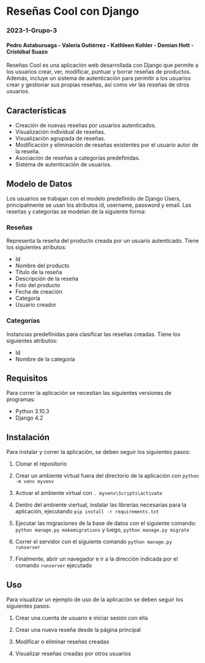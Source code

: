 # Reseñas Cool con Django
### 2023-1-Grupo-3
#### Pedro Astaburuaga - Valeria Gutiérrez - Kathleen Kohler - Demian Hott - Cristóbal Suazo

Reseñas Cool es una aplicación web desarrollada con Django que permite a los usuarios crear, ver, modificar, puntuar y borrar reseñas de productos. Además, incluye un sistema de autenticación para permitir a los usuarios crear y gestionar sus propias reseñas, así como ver las reseñas de otros usuarios.

## Características

* Creación de nuevas reseñas por usuarios autenticados.
* Visualización individual de reseñas.
* Visualización agrupada de reseñas.
* Modificación y eliminación de reseñas existentes por el usuario autor de la reseña.
* Asociación de reseñas a categorías predefinidas.
* Sistema de autenticación de usuarios.

## Modelo de Datos

Los usuarios se trabajan con el modelo predefinido de Django Users, principalmente se usan los atributos id, username, password y email. Las reseñas y categorías se modelan de la siguiente forma:

### Reseñas

Representa la reseña del producto creada por un usuario autenticado. Tiene los siguientes atributos: 

* Id
* Nombre del producto
* Título de la reseña
* Descripción de la reseña
* Foto del producto
* Fecha de creación
* Categoría
* Usuario creador

### Categorías

Instancias predefinidas para clasificar las reseñas creadas. Tiene los siguientes atributos:

* Id
* Nombre de la categoría

## Requisitos

Para correr la aplicación se necesitan las siguientes versiones de programas:

* Python 3.10.3
* Django 4.2

## Instalación

Para instalar y correr la aplicación, se deben seguir los siguientes pasos:

1. Clonar el repositorio

2. Crear un ambiente virtual fuera del directorio de la aplicación con `python -m venv myvenv`

3. Activar el ambiente virtual con `. myvenv\Scripts\activate`

4. Dentro del ambiente viertual, instalar las librerías necesarias para la aplicación, ejecutando `pip install -r requirements.txt`

5. Ejecutar las migraciones de la base de datos con el siguiente comando: `python manage.py makemigrations` y luego, `python manage.py migrate`

6. Correr el servidor con el siguiente comando `python manage.py runserver`

7. Finalmente, abrir un navegador e ir a la dirección indicada por el comando `runserver` ejecutado

## Uso

Para visualizar un ejemplo de uso de la aplicación se deben seguir los siguientes pasos:

1. Crear una cuenta de usuario e iniciar sesión con ella

2. Crear una nueva reseña desde la página principal

3. Modificar o eliminar reseñas creadas

4. Visualizar reseñas creadas por otros usuarios




